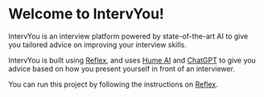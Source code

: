 # Welcome to IntervYou!

IntervYou is an interview platform powered by state-of-the-art AI to give you tailored advice on improving your interview skills.

IntervYou is built using [Reflex](https://reflex.dev/), and uses [Hume AI](https://hume.ai/) and [ChatGPT](https://chat.openai.com/) to give you advice based on how you present yourself in front of an interviewer.

You can run this project by following the instructions on [Reflex](https://reflex.dev/).
